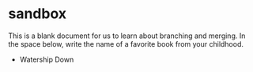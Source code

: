 # sandbox

This is a blank document for us to learn about branching and merging. In the space below, write the name of a favorite book from your childhood.

* Watership Down
